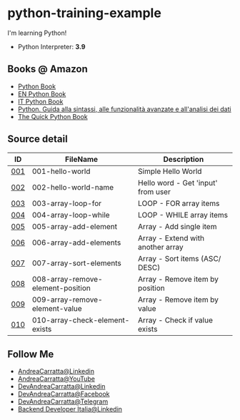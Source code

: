 # python-training-example

I'm learning Python!

- Python Interpreter: **3.9**

## Books @ Amazon 

- [Python Book](https://amzn.to/3zDtWrO)
- [EN Python Book](https://amzn.to/3gOEsUF)
- [IT Python Book](https://amzn.to/3xLQSDF)
- [Python. Guida alla sintassi, alle funzionalità avanzate e all'analisi dei dati](https://amzn.to/3gDNW68)
- [The Quick Python Book](https://amzn.to/3wFIi9d)

## Source detail

|ID|FileName|Description|
|--|--|--|
|[001](https://github.com/devandreacarratta/python-training-example/blob/master/source/001-hello-world.py)|001-hello-world|Simple Hello World|
|[002](https://github.com/devandreacarratta/python-training-example/blob/master/source/002-hello-world-name.py)|002-hello-world-name|Hello word - Get 'input' from user|
|[003](https://github.com/devandreacarratta/python-training-example/blob/master/source/003-array-loop-for.py)|003-array-loop-for|LOOP - FOR array items|
|[004](https://github.com/devandreacarratta/python-training-example/blob/master/source/004-array-loop-while.py)|004-array-loop-while|LOOP - WHILE array items|
|[005](https://github.com/devandreacarratta/python-training-example/blob/master/source/005-array-add-element.py)|005-array-add-element|Array - Add single item|
|[006](https://github.com/devandreacarratta/python-training-example/blob/master/source/006-array-add-elements.py)|006-array-add-elements|Array - Extend with another array|
|[007](https://github.com/devandreacarratta/python-training-example/blob/master/source/007-array-sort-elements.py)|007-array-sort-elements|Array - Sort items (ASC/ DESC)|
|[008](https://github.com/devandreacarratta/python-training-example/blob/master/source/008-array-remove-element-position.py)|008-array-remove-element-position|Array - Remove item by position|
|[009](https://github.com/devandreacarratta/python-training-example/blob/master/source/009-array-remove-element-value.py)|009-array-remove-element-value|Array - Remove item by value|
|[010](https://github.com/devandreacarratta/python-training-example/blob/master/source/010-array-check-element-exists.py)|010-array-check-element-exists|Array - Check if value exists|

## Follow Me
- [AndreaCarratta@Linkedin](http://bit.ly/linkedin-acarratta)
- [AndreaCarratta@YouTube](https://bit.ly/devandreacarratta-youtube)
- [DevAndreaCarratta@Linkedin](http://bit.ly/linkedin-devandreacarratta)
- [DevAndreaCarratta@Facebook](http://bit.ly/devandreacarratta-facebook)
- [DevAndreaCarratta@Telegram](http://bit.ly/telegram-devandreacarratta)
- [Backend Developer Italia@Linkedin](https://bit.ly/linkedin-backend-developer-italia)
